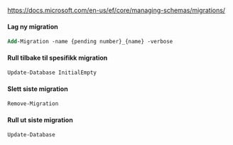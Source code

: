 ﻿https://docs.microsoft.com/en-us/ef/core/managing-schemas/migrations/

#### Lag ny migration

```ps
Add-Migration -name {pending number}_{name} -verbose
```

#### Rull tilbake til spesifikk migration

```ps
Update-Database InitialEmpty
```

#### Slett siste migration

```ps
Remove-Migration
```

#### Rull ut siste migration

```ps
Update-Database
```